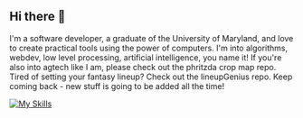 ## Hi there 👋

I'm a software developer, a graduate of the University of Maryland, and love to create practical tools using the power of computers. I'm into algorithms, webdev, low level processing, artificial intelligence, you name it! If you're also into agtech like I am, please check out the phritzda crop map repo. Tired of setting your fantasy lineup? Check out the lineupGenius repo. Keep coming back - new stuff is going to be added all the time!

[![My Skills](https://skillicons.dev/icons?i=git,github,java,ts,py,c,docker,react,firebase,linux,ocaml,ruby,vercel,vscode)](https://skillicons.dev)
